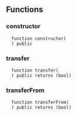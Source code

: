 



## Functions
### constructor
```solidity
  function constructor(
  ) public
```




### transfer
```solidity
  function transfer(
  ) public returns (bool)
```




### transferFrom
```solidity
  function transferFrom(
  ) public returns (bool)
```





